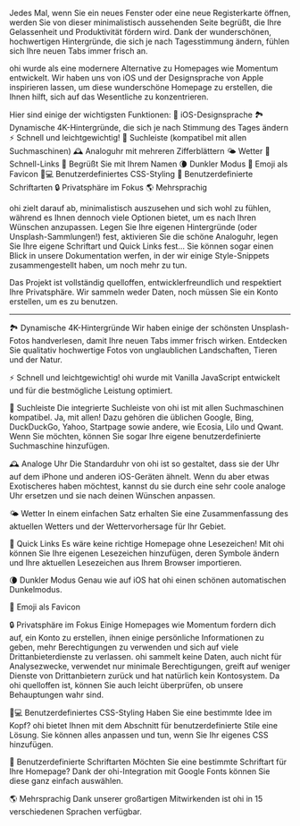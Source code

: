 Jedes Mal, wenn Sie ein neues Fenster oder eine neue Registerkarte öffnen, werden Sie von dieser minimalistisch aussehenden Seite begrüßt, die Ihre Gelassenheit und Produktivität fördern wird. Dank der wunderschönen, hochwertigen Hintergründe, die sich je nach Tagesstimmung ändern, fühlen sich Ihre neuen Tabs immer frisch an.

ohi wurde als eine modernere Alternative zu Homepages wie Momentum entwickelt. Wir haben uns von iOS und der Designsprache von Apple inspirieren lassen, um diese wunderschöne Homepage zu erstellen, die Ihnen hilft, sich auf das Wesentliche zu konzentrieren.

Hier sind einige der wichtigsten Funktionen:
🍏 iOS-Designsprache
🏞 Dynamische 4K-Hintergründe, die sich je nach Stimmung des Tages ändern
⚡️ Schnell und leichtgewichtig!
🔎 Suchleiste (kompatibel mit allen Suchmaschinen)
🕰 Analoguhr mit mehreren Zifferblättern
🌤 Wetter
🔗 Schnell-Links
👋 Begrüßt Sie mit Ihrem Namen
🌘 Dunkler Modus
🥖 Emoji als Favicon
🧑💻 Benutzerdefiniertes CSS-Styling
📝 Benutzerdefinierte Schriftarten
🔒 Privatsphäre im Fokus
🌎 Mehrsprachig

ohi zielt darauf ab, minimalistisch auszusehen und sich wohl zu fühlen, während es Ihnen dennoch viele Optionen bietet, um es nach Ihren Wünschen anzupassen. Legen Sie Ihre eigenen Hintergründe (oder Unsplash-Sammlungen!) fest, aktivieren Sie die schöne Analoguhr, legen Sie Ihre eigene Schriftart und Quick Links fest... Sie können sogar einen Blick in unsere Dokumentation werfen, in der wir einige Style-Snippets zusammengestellt haben, um noch mehr zu tun.

Das Projekt ist vollständig quelloffen, entwicklerfreundlich und respektiert Ihre Privatsphäre. Wir sammeln weder Daten, noch müssen Sie ein Konto erstellen, um es zu benutzen.

---

🏞 Dynamische 4K-Hintergründe
Wir haben einige der schönsten Unsplash-Fotos handverlesen, damit Ihre neuen Tabs immer frisch wirken. Entdecken Sie qualitativ hochwertige Fotos von unglaublichen Landschaften, Tieren und der Natur.

⚡️ Schnell und leichtgewichtig!
ohi wurde mit Vanilla JavaScript entwickelt und für die bestmögliche Leistung optimiert.

🔎 Suchleiste
Die integrierte Suchleiste von ohi ist mit allen Suchmaschinen kompatibel. Ja, mit allen! Dazu gehören die üblichen Google, Bing, DuckDuckGo, Yahoo, Startpage sowie andere, wie Ecosia, Lilo und Qwant. Wenn Sie möchten, können Sie sogar Ihre eigene benutzerdefinierte Suchmaschine hinzufügen.

🕰 Analoge Uhr
Die Standarduhr von ohi ist so gestaltet, dass sie der Uhr auf dem iPhone und anderen iOS-Geräten ähnelt. Wenn du aber etwas Exotischeres haben möchtest, kannst du sie durch eine sehr coole analoge Uhr ersetzen und sie nach deinen Wünschen anpassen.

🌤 Wetter
In einem einfachen Satz erhalten Sie eine Zusammenfassung des aktuellen Wetters und der Wettervorhersage für Ihr Gebiet.

🔗 Quick Links
Es wäre keine richtige Homepage ohne Lesezeichen! Mit ohi können Sie Ihre eigenen Lesezeichen hinzufügen, deren Symbole ändern und Ihre aktuellen Lesezeichen aus Ihrem Browser importieren.

🌘 Dunkler Modus
Genau wie auf iOS hat ohi einen schönen automatischen Dunkelmodus.

🥖 Emoji als Favicon

🔒 Privatsphäre im Fokus
Einige Homepages wie Momentum fordern dich auf, ein Konto zu erstellen, ihnen einige persönliche Informationen zu geben, mehr Berechtigungen zu verwenden und sich auf viele Drittanbieterdienste zu verlassen. ohi sammelt keine Daten, auch nicht für Analysezwecke, verwendet nur minimale Berechtigungen, greift auf weniger Dienste von Drittanbietern zurück und hat natürlich kein Kontosystem. Da ohi quelloffen ist, können Sie auch leicht überprüfen, ob unsere Behauptungen wahr sind.

🧑💻 Benutzerdefiniertes CSS-Styling
Haben Sie eine bestimmte Idee im Kopf? ohi bietet Ihnen mit dem Abschnitt für benutzerdefinierte Stile eine Lösung. Sie können alles anpassen und tun, wenn Sie Ihr eigenes CSS hinzufügen.

📝 Benutzerdefinierte Schriftarten
Möchten Sie eine bestimmte Schriftart für Ihre Homepage? Dank der ohi-Integration mit Google Fonts können Sie diese ganz einfach auswählen.

🌎 Mehrsprachig
Dank unserer großartigen Mitwirkenden ist ohi in 15 verschiedenen Sprachen verfügbar.
